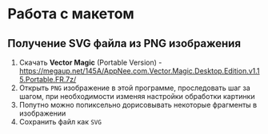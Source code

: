 # Работа с макетом

## Получение SVG файла из PNG изображения

1. Скачать **Vector Magic** (Portable Version) - https://megaup.net/145A/AppNee.com.Vector.Magic.Desktop.Edition.v1.15.Portable.FR.7z/
2. Открыть `PNG` изображение в этой программе, проследовать шаг за шагом, при необходимости изменяя настройки обработки картинки
3. Попутно можно попиксельно дорисовывать некоторые фрагменты в изображении 
4. Сохранить файл как `SVG`